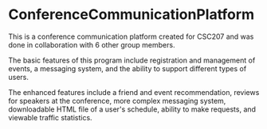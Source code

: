 # ConferenceCommunicationPlatform
This is a conference communication platform created for CSC207 and was done in collaboration with 6 other group members.

The basic features of this program include registration and management of events, a messaging system, and the ability to 
support different types of users.

The enhanced features include a friend and event recommendation, reviews for speakers at the conference, more complex 
messaging system, downloadable HTML file of a user's schedule, ability to make requests, and viewable traffic statistics.



